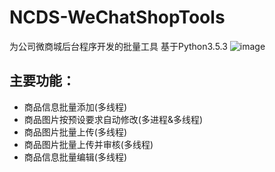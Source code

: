 # NCDS-WeChatShopTools
为公司微商城后台程序开发的批量工具
基于Python3.5.3
![image](https://github.com/flysafely/Django-Pyhton-NagetiveWeb-Beta/blob/master/ep.jpg)
## 主要功能：
- 商品信息批量添加(多线程)
- 商品图片按预设要求自动修改(多进程&多线程)
- 商品图片批量上传(多线程)
- 商品图片批量上传并审核(多线程)
- 商品信息批量编辑(多线程)
